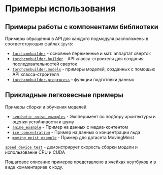 # Примеры использования

## Примеры работы с компонентами библиотеки
Примеры обращения в API для каждого подмодуля расположены в соответствующих файлах `ipynb`:
- [`torchcnnbuilder`](usage_examples/main_examples_ru.ipynb) - основные переменные и мат. аппартат сверток
- [`torchcnnbuilder.builder`](usage_examples/builder_examples_ru.ipynb) - API класса-строителя для создания последовательностей сверток
- [`torchcnnbuilder.models`](usage_examples/model_examples_ru.ipynb) - примеры моделей, созданных с помощью API класса-строителя 
- [`torchcnnbuilder.preprocess`](usage_examples/preprocess_examples_ru.ipynb) - функции подготовки данных

## Прикладные легковесные примеры 

Примеры сборки и обучения моделей:
- [`synthetic_noise_examples`](synthetic_noise_examples) - Эксперимент по подбору архитектуры и оценки устойчивости к шуму
- [`anime_example`](anime_example_ru.ipynb) - Пример на данных с медиа-контентом
- [`ice concentration`](ice_concentration) - Пример на данных о концентрации льда
- [`moving mnist example`](moving_mnist_example_ru.ipynb) - Пример для датасета MovingMnist


[`speed device test`](speed_device_test.py) - демонстрирует скорость сборки модели и использование CPU и CUDA

Пошаговое описание примеров представлено в ячейках ноутбуков и в виде комментариев к коду.

